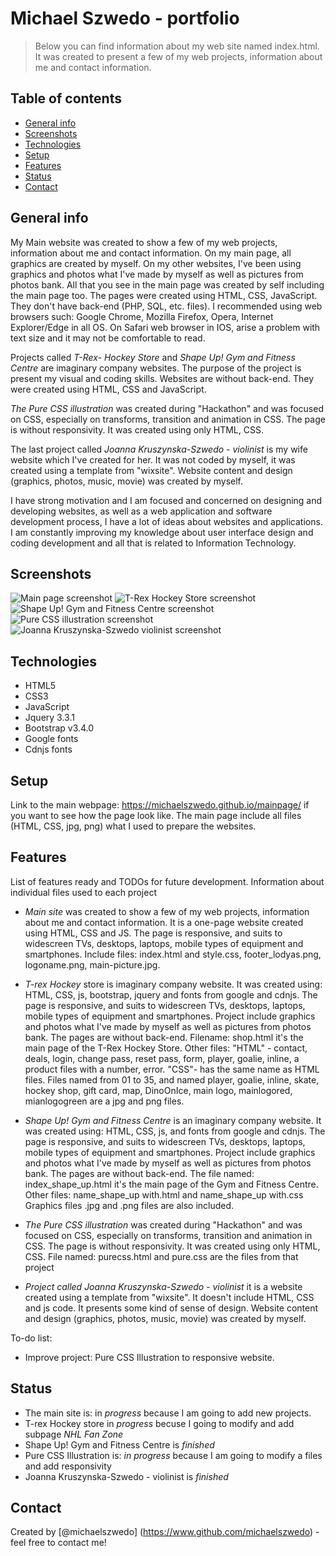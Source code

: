 # Michael Szwedo - portfolio
> Below you can find information about my web site named index.html. It was created to present a few of my web projects, information about me and contact information. 

## Table of contents
* [General info](#general-info)
* [Screenshots](#screenshots)
* [Technologies](#technologies)
* [Setup](#setup)
* [Features](#features)
* [Status](#status)
* [Contact](#contact)

## General info
My Main website was created to show a few of my web projects, information about me and contact information.
On my main page, all graphics are created by myself. On my other websites, I've been using graphics and photos what I've made by myself as well as pictures from photos bank.
All that you see in the main page was created by self including the main page too. The pages were created using HTML, CSS, JavaScript. They don't have back-end (PHP, SQL, etc. files). 
I recommended using web browsers such: Google Chrome, Mozilla Firefox, Opera, Internet Explorer/Edge in all OS.
On Safari web browser in IOS, arise a problem with text size and it may not be comfortable to read.

Projects called _T-Rex- Hockey Store_ and _Shape Up! Gym and Fitness Centre_ are imaginary company websites. 
The purpose of the project is present my visual and coding skills. Websites are without back-end. They were created using HTML, CSS and JavaScript. 

_The Pure CSS illustration_ was created during "Hackathon" and was focused on CSS, especially on transforms, transition and animation in CSS. The page is without responsivity. It was created using only HTML, CSS.

The last project called _Joanna Kruszynska-Szwedo - violinist_ is my wife website which I've created for her. It was not coded by myself, 
it was created using a template from "wixsite". Website content and design (graphics, photos, music, movie) was created by myself.

I have strong motivation and I am focused and concerned on designing and developing websites, as well as a web application and software development process, I have a lot of ideas about websites and applications. I am constantly improving my knowledge about user interface design and coding development and all that is related to Information Technology. 

## Screenshots
![Main page screenshot](mainpage.jpg)
![T-Rex Hockey Store screenshot](hockeyshop.jpg)
![Shape Up! Gym and Fitness Centre screenshot](gymandfitness.jpg)
![Pure CSS illustration screenshot](picture.jpg)
![Joanna Kruszynska-Szwedo violinist screenshot](musicien.jpg)

## Technologies
* HTML5
* CSS3
* JavaScript
* Jquery 3.3.1
* Bootstrap v3.4.0 
* Google fonts
* Cdnjs fonts 

## Setup
Link to the main webpage: https://michaelszwedo.github.io/mainpage/ if you want to see how the page look like.
The main page include all files (HTML, CSS, jpg, png) what I used to prepare the websites.

## Features
List of features ready and TODOs for future development. Information about individual files used to each project

* _Main site_ was created to show a few of my web projects, information about me and contact information. It is a one-page website created using HTML, CSS and JS. The page is responsive, and suits to widescreen TVs, desktops, laptops, mobile types of equipment and smartphones.
Include files: index.html and style.css, footer_lodyas.png, logoname.png, main-picture.jpg.

* _T-rex Hockey_ store is imaginary company website. It was created using: HTML, CSS, js, bootstrap, jquery and fonts from google and cdnjs. The page is responsive, and suits to widescreen TVs, desktops, laptops, mobile types of equipment and smartphones. Project include graphics and photos what I've made by myself as well as pictures from photos bank. 
 The pages are without back-end. 
 Filename: shop.html it's the main page of the T-Rex Hockey Store.
 Other files: "HTML" - contact, deals, login, change pass, reset pass, form, player, goalie, inline, a product files with a number, error. "CSS"- has the same name as HTML files. Files named from 01 to 35, and named player, goalie, inline, skate, hockey shop, gift card, map, DinoOnIce, main logo, mainlogored, mianlogogreen are a jpg and png files. 

* _Shape Up! Gym and Fitness Centre_ is an imaginary company website. It was created using: HTML, CSS, js, and fonts from google and cdnjs. The page is responsive, and suits to widescreen TVs, desktops, laptops, mobile types of equipment and smartphones. Project include graphics and photos what I've made by myself as well as pictures from photos bank. 
 The pages are without back-end. 
 The file named: index_shape_up.html it's the main page of the Gym and Fitness Centre.
 Other files: name_shape_up with.html and name_shape_up with.css Graphics files .jpg and .png files are also included. 

* _The Pure CSS illustration_ was created during "Hackathon" and was focused on CSS, especially on transforms, transition and animation in CSS. The page is without responsivity. It was created using only HTML, CSS.
File named: purecss.html and pure.css are the files from that project
 
* _Project called Joanna Kruszynska-Szwedo - violinist_ it is a website created using a template from "wixsite". It doesn't include HTML, CSS and js code.
It presents some kind of sense of design. Website content and design (graphics, photos, music, movie) was created by myself.

To-do list:

* Improve project: Pure CSS Illustration to responsive website.

## Status
* The main site is: in _progress_ because I am going to add new projects.
* T-rex Hockey store in _progress_ becuse I going to modify and add subpage _NHL Fan Zone_
* Shape Up! Gym and Fitness Centre is _finished_
* Pure CSS Illustration is: _in progress_ because I am going to modify a files and add responsivity 
* Joanna Kruszynska-Szwedo - violinist is _finished_

## Contact
Created by [@michaelszwedo] (https://www.github.com/michaelszwedo) - feel free to contact me!


